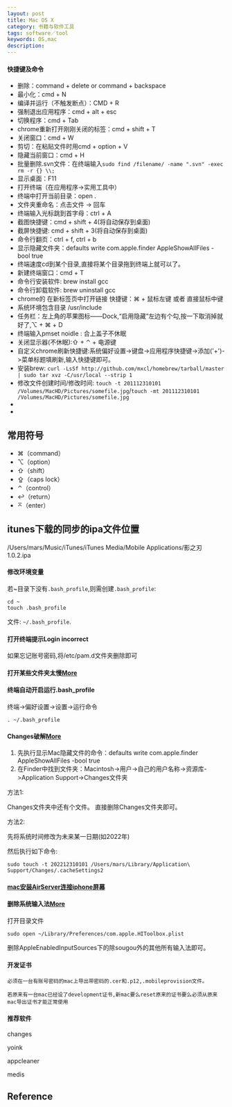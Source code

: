 ```yaml
---
layout: post
title: Mac OS X
category: 书籍与软件工具
tags: software／tool
keywords: OS,mac
description: 
---
```



#### **快捷键及命令**

* 删除：command + delete or command + backspace
* 最小化：cmd + N
* 编译并运行（不触发断点）：CMD + R 
* 强制退出应用程序：cmd + alt + esc
* 切换程序：cmd + Tab
* chrome重新打开刚刚关闭的标签：cmd + shift + T
* 关闭窗口：cmd + W
* 剪切：在粘贴文件时用cmd + option + V
* 隐藏当前窗口：cmd + H
* 批量删除.svn文件：在终端输入`sudo find /filename/ -name ".svn" -exec rm -r {} \\;`
* 显示桌面：F11
* 打开终端（在应用程序-\>实用工具中）
* 终端中打开当前目录：open .
* 文件夹重命名：点击文件 -\> 回车
* 终端输入光标跳到首字母：ctrl + A
* 截图快捷键：cmd + shift + 4(将自动保存到桌面)
* 截屏快捷键: cmd + shift + 3(将自动保存到桌面)
* 命令行翻页：ctrl + f, ctrl + b
* 显示隐藏文件夹：defaults write com.apple.finder AppleShowAllFiles -bool true
* 终端速度cd到某个目录,直接将某个目录拖到终端上就可以了。
* 新建终端窗口：cmd + T
* 命令行安装软件: brew install gcc
* 命令行卸载软件: brew uninstall gcc
* chrome的 在新标签页中打开链接 快捷键：⌘ + 鼠标左键  或者 直接鼠标中键
* 系统环境包含目录 /usr/include
* 任务栏：左上角的苹果图标——Dock,“启用隐藏”左边有个勾,按一下取消掉就好了,⌥ + ⌘ + D
* 终端输入pmset noidle : 合上盖子不休眠
* 关闭显示器(不休眠):⇧ + ⌃ + 电源键
* 自定义chrome刷新快捷键:系统偏好设置->键盘->应用程序快捷键->添加('+')->菜单标题填刷新,输入快捷键即可。
* 安装brew: `curl -LsSf http://github.com/mxcl/homebrew/tarball/master | sudo tar xvz -C/usr/local --strip 1`
* 修改文件创建时间/修改时间: `touch -t 201112310101 /Volumes/MacHD/Pictures/somefile.jpg`/`touch -mt 201112310101 /Volumes/MacHD/Pictures/somefile.jpg`
* 
* 
## **常用符号**

* ⌘（command）
* ⌥（option）
* ⇧（shift）
* ⇪（caps lock）
* ⌃（control）
* ↩（return）
* ⌅（enter）

## **itunes下载的同步的ipa文件位置**

/Users/mars/Music/iTunes/iTunes Media/Mobile Applications/影之刃 1.0.2.ipa

#### **修改环境变量** 
若~目录下没有`.bash_profile`,则需创建`.bash_profile`:

```
cd ~
touch .bash_profile
```
文件: `~/.bash_profile`.

#### 打开终端提示Login incorrect
如果忘记账号密码,将/etc/pam.d文件夹删除即可
#### 打开某些文件夹太慢[More](http://www.macx.cn/MINI/Default.asp?89-910818-0-0-0-0-0-a-.htm)


#### 终端自动开启运行.bash_profile
终端->偏好设置->设置->运行命令

```
. ~/.bash_profile
```
#### Changes破解[More](http://www.xiaowu.net/blog/post/how_to_change_modified_created_date_in_macosx.html)

1. 先执行显示Mac隐藏文件的命令：defaults write com.apple.finder AppleShowAllFiles -bool true
2. 在Finder中找到文件夹：Macintosh->用户->自己的用户名称->资源库->Application Support->Changes文件夹

方法1:

Changes文件夹中还有个文件。
直接删除Changes文件夹即可。

方法2:

先将系统时间修改为未来某一日期(如2022年)

然后执行如下命令:

```
sudo touch -t 202212310101 /Users/mars/Library/Application\ Support/Changes/.cacheSettings2
```


#### [mac安装AirServer连接iphone屏幕](http://jingyan.baidu.com/article/64d05a027d9108de55f73b2b.html)

#### 删除系统输入法[More](http://www.macx.cn/thread-2122269-1-1.html)

打开目录文件

```
sudo open ~/Library/Preferences/com.apple.HIToolbox.plist
```

删除AppleEnabledInputSources下的除sougou外的其他所有输入法即可。


#### 开发证书

```
必须在一台有账号密码的mac上导出带密码的.cer和.p12,.mobileprovision文件。

若原来有一台mac已经设了development证书,新mac要么reset原来的证书要么必须从原来mac导出证书才能正常使用
```

#### 推荐软件

changes

yoink

appcleaner

medis

## Reference

